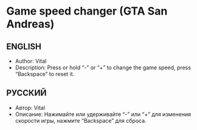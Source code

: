 # Game speed changer (GTA San Andreas)
## ENGLISH

* Author: Vital
* Description: Press or hold “-” or “+” to change the game speed, press “Backspace” to reset it.
## РУССКИЙ

* Автор: Vital
* Описание: Нажимайте или удерживайте “-” или “+” для изменения скорости игры, нажмите “Backspace” для сброса.